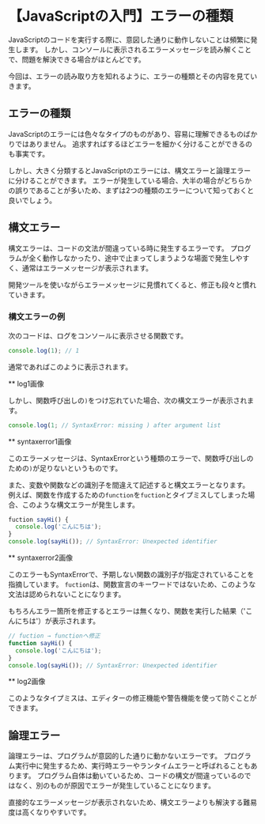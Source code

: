 # 【JavaScriptの入門】エラーの種類

JavaScriptのコードを実行する際に、意図した通りに動作しないことは頻繁に発生します。
しかし、コンソールに表示されるエラーメッセージを読み解くことで、問題を解決できる場合がほとんどです。

今回は、エラーの読み取り方を知れるように、エラーの種類とその内容を見ていきます。

## エラーの種類
JavaScriptのエラーには色々なタイプのものがあり、容易に理解できるものばかりではありません。
追求すればするほどエラーを細かく分けることができるのも事実です。

しかし、大きく分類するとJavaScriptのエラーには、構文エラーと論理エラーに分けることができます。
エラーが発生している場合、大半の場合がどちらかの誤りであることが多いため、まずは2つの種類のエラーについて知っておくと良いでしょう。

## 構文エラー
構文エラーは、コードの文法が間違っている時に発生するエラーです。
プログラムが全く動作しなかったり、途中で止まってしまうような場面で発生しやすく、通常はエラーメッセージが表示されます。

開発ツールを使いながらエラーメッセージに見慣れてくると、修正も段々と慣れていきます。

### 構文エラーの例
次のコードは、ログをコンソールに表示させる関数です。
```javascript
console.log(1); // 1
```
通常であればこのように表示されます。

** log1画像

しかし、関数呼び出しの```)```をつけ忘れていた場合、次の構文エラーが表示されます。
```javascript
console.log(1; // SyntaxError: missing ) after argument list
```

** syntaxerror1画像

このエラーメッセージは、SyntaxErrorという種類のエラーで、関数呼び出しのための```)```が足りないというものです。

また、変数や関数などの識別子を間違えて記述すると構文エラーとなります。
例えば、関数を作成するための```function```を```fuction```とタイプミスしてしまった場合、このような構文エラーが発生します。
```javascript
fuction sayHi() { 
  console.log('こんにちは');
}
console.log(sayHi()); // SyntaxError: Unexpected identifier
```
** syntaxerror2画像

このエラーもSyntaxErrorで、予期しない関数の識別子が指定されていることを指摘しています。
```fuction```は、関数宣言のキーワードではないため、このような文法は認められないことになります。

もちろんエラー箇所を修正するとエラーは無くなり、関数を実行した結果（'こんにちは'）が表示されます。
```javascript
// fuction → functionへ修正
function sayHi() {
  console.log('こんにちは');
}
console.log(sayHi()); // SyntaxError: Unexpected identifier
```

** log2画像

このようなタイプミスは、エディターの修正機能や警告機能を使って防ぐことができます。


## 論理エラー
論理エラーは、プログラムが意図的した通りに動かないエラーです。
プログラム実行中に発生するため、実行時エラーやランタイムエラーと呼ばれることもあります。
プログラム自体は動いているため、コードの構文が間違っているのではなく、別のものが原因でエラーが発生していることになります。

直接的なエラーメッセージが表示されないため、構文エラーよりも解決する難易度は高くなりやすいです。

